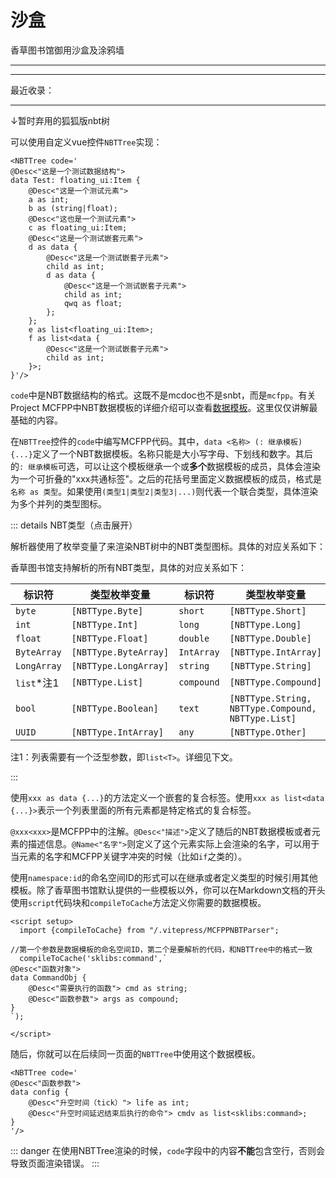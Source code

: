 # 沙盒

香草图书馆御用沙盒及涂鸦墙


---

---

最近收录：

---

↓暂时弃用的狐狐版nbt树

<NBTTree code='
@Desc<"这是一个测试数据结构">
data Test: floating_ui:Item {
    @Desc<"这是一个测试元素">
    a as int;
    b as (string|float);
    @Desc<"这也是一个测试元素">
    c as floating_ui:Item; 
    @Desc<"这是一个测试嵌套元素">
    d as data {
        @Desc<"这是一个测试嵌套子元素">
        child as int;
        d as data {
            @Desc<"这是一个测试嵌套子元素">
            child as int;
            qwq as float;
        };
    };
    @Desc<"这是一个测试列表">
    e as list<floating_ui:Item>;
    f as list<data {
        @Desc<"这是一个测试嵌套子元素">
        child as int;
    }>;
}'
/>

可以使用自定义vue控件`NBTTree`实现：

```vue
<NBTTree code='
@Desc<"这是一个测试数据结构">
data Test: floating_ui:Item {
    @Desc<"这是一个测试元素">
    a as int;
    b as (string|float);
    @Desc<"这也是一个测试元素">
    c as floating_ui:Item; 
    @Desc<"这是一个测试嵌套元素">
    d as data {
        @Desc<"这是一个测试嵌套子元素">
        child as int;
        d as data {
            @Desc<"这是一个测试嵌套子元素">
            child as int;
            qwq as float;
        };
    };
    e as list<floating_ui:Item>;
    f as list<data {
        @Desc<"这是一个测试嵌套子元素">
        child as int;
    }>;
}'/>
```

`code`中是NBT数据结构的格式。这既不是mcdoc也不是snbt，而是`mcfpp`。有关Project MCFPP中NBT数据模板的详细介绍可以查看[数据模板](https://www.mcfpp.top/zh/quickstart/09template/01define-and-instantiate.html)。这里仅仅讲解最基础的内容。

在`NBTTree`控件的`code`中编写MCFPP代码。其中，`data <名称> (: 继承模板) {...}`定义了一个NBT数据模板。名称只能是大小写字母、下划线和数字。其后的`: 继承模板`可选，可以让这个模板继承一个或**多个**数据模板的成员，具体会渲染为一个可折叠的"xxx共通标签"。之后的花括号里面定义数据模板的成员，格式是`名称 as 类型`。如果使用`(类型1|类型2|类型3|...)`则代表一个联合类型，具体渲染为多个并列的类型图标。

::: details NBT类型（点击展开）

解析器使用了枚举变量了来渲染NBT树中的NBT类型图标。具体的对应关系如下：

<NBTTree code='
data Example {
    @Name<"NBTType.Byte">
    Byte as byte;
    @Name<"NBTType.Short">
    Short as short;
    @Name<"NBTType.Int">
    Int as int;
    @Name<"NBTType.Long">
    Long as long;
    @Name<"NBTType.Float">
    Float as float;
    @Name<"NBTType.Double">
    Double as double;
    @Name<"NBTType.ByteArray">
    ba as ByteArray;
    @Name<"NBTType.IntArray">
    ia as IntArray;
    @Name<"NBTType.LongArray">
    la as LongArray;
    @Name<"NBTType.String">
    String as string;
    @Name<"NBTType.List">
    List as list<byte>;
    @Name<"NBTType.Compound">
    Compound as compound;
    @Name<"NBTType.Boolean">
    Boolean as bool;
}
'/>

香草图书馆支持解析的所有NBT类型，具体的对应关系如下：

|标识符|类型枚举变量|标识符|类型枚举变量|
|-|-|-|-|
|`byte`|`[NBTType.Byte]`|`short`|`[NBTType.Short]`|
|`int`|`[NBTType.Int]`|`long`|`[NBTType.Long]`|
|`float`|`[NBTType.Float]`|`double`|`[NBTType.Double]`|
|`ByteArray`|`[NBTType.ByteArray]`|`IntArray`|`[NBTType.IntArray]`|
|`LongArray`|`[NBTType.LongArray]`|`string`|`[NBTType.String]`|
|`list`*注1|`[NBTType.List]`|`compound`|`[NBTType.Compound]`|
|`bool`|`[NBTType.Boolean]`|`text`|`[NBTType.String, NBTType.Compound, NBTType.List]`|
|`UUID`|`[NBTType.IntArray]`|`any`|`[NBTType.Other]`|

注1：列表需要有一个泛型参数，即`list<T>`。详细见下文。

:::

使用`xxx as data {...}`的方法定义一个嵌套的复合标签。使用`xxx as list<data {...}>`表示一个列表里面的所有元素都是特定格式的复合标签。

`@xxx<xxx>`是MCFPP中的注解。`@Desc<"描述">`定义了随后的NBT数据模板或者元素的描述信息。`@Name<"名字">`则定义了这个元素实际上会渲染的名字，可以用于当元素的名字和MCFPP关键字冲突的时候（比如`if`之类的）。

使用`namespace:id`的命名空间ID的形式可以在继承或者定义类型的时候引用其他模板。除了香草图书馆默认提供的一些模板以外，你可以在Markdown文档的开头使用`script`代码块和`compileToCache`方法定义你需要的数据模板。

```vue
<script setup>
  import {compileToCache} from "/.vitepress/MCFPPNBTParser";

//第一个参数是数据模板的命名空间ID，第二个是要解析的代码，和NBTTree中的格式一致
  compileToCache('sklibs:command',`
@Desc<"函数对象">
data CommandObj {
    @Desc<"需要执行的函数"> cmd as string;
    @Desc<"函数参数"> args as compound;
}
`);

</script>
```

随后，你就可以在后续同一页面的`NBTTree`中使用这个数据模板。

```vue
<NBTTree code='
@Desc<"函数参数">
data config {
    @Desc<"升空时间（tick）"> life as int;
    @Desc<"升空时间延迟结束后执行的命令"> cmdv as list<sklibs:command>;
}
'/>
```

::: danger
在使用NBTTree渲染的时候，`code`字段中的内容**不能**包含空行，否则会导致页面渲染错误。
:::
